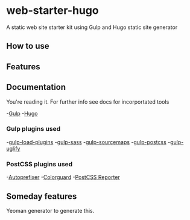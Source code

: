 # web-starter-hugo
A static web site starter kit using Gulp and Hugo static site generator

## How to use


## Features


## Documentation
You're reading it. For further info see docs for incorportated tools

-[Gulp](https://github.com/gulpjs/gulp/tree/master/docs)
-[Hugo](https://gohugo.io/overview/introduction/)

### Gulp plugins used
-[gulp-load-plugins](https://www.npmjs.com/package/gulp-load-plugins)
-[gulp-sass](https://www.npmjs.com/package/gulp-sass)
-[gulp-sourcemaps](https://www.npmjs.com/package/gulp-sourcemaps)
-[gulp-postcss](https://www.npmjs.com/package/gulp-postcss)
-[gulp-uglify](https://www.npmjs.com/package/gulp-uglify)

### PostCSS plugins used
-[Autoprefixer](https://www.npmjs.com/package/autoprefixer)
-[Colorguard](https://www.npmjs.com/package/colorguard)
-[PostCSS Reporter](https://www.npmjs.com/package/postcss-reporter)




## Someday features
Yeoman generator to generate this.
